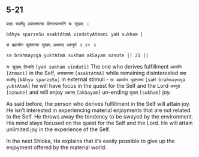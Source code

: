 ## 5-21


```shloka-sa
बाह्य स्पर्शेषु असक्तात्मा विन्दत्यात्मनि यः सुखम् ।
```
```shloka-sa-hk
bAhya sparzeSu asaktAtmA vindatyAtmani yaH sukham |
```
```shloka-sa
स ब्रह्मयोग युक्तात्मा सुखम् अक्षयम् अश्नुते ॥ २१ ॥
```
```shloka-sa-hk
sa brahmayoga yuktAtmA sukham akSayam aznute || 21 ||
```

`यः सुखम् विन्दति` `[yaH sukham vindati]` The one who derives fulfillment `आत्मनि` `[Atmani]` in the Self, `असक्तात्मा` `[asaktAtmA]` while remaining disinterested `बाह्य स्पर्शेषु` `[bAhya sparzeSu]` in external stimuli - `सः ब्रह्मयोग युक्तात्मा` `[saH brahmayoga yuktAtmA]` he will have focus in the quest for the Self and the Lord `अश्नुते` `[aznute]` and will enjoy `अक्षयम्` `[akSayam]` un-ending `सुखम्` `[sukham]` joy.

As said before, the person who derives fulfillment in the Self will attain joy. He isn’t interested in experiencing material enjoyments that are not related to the Self. He throws away the tendency to be swayed by the environment. His mind stays focused on the quest for the Self and the Lord. He will attain unlimited joy in the experience of the Self.



In the next Shloka, He explains that it’s easily possible to give up the enjoyment offered by the material world.

